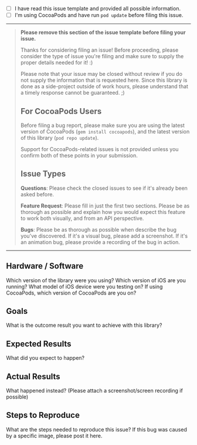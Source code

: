 - [ ] I have read this issue template and provided all possible information. 
- [ ] I'm using CocoaPods and have run `pod update` before filing this issue.

---
> **Please remove this section of the issue template before filing your issue.**
>
> Thanks for considering filing an issue! Before proceeding, please consider
> the type of issue you're filing and make sure to supply the proper details 
> needed for it! :)
>
> Please note that your issue may be closed without review if you do not supply 
> the information that is requested here. Since this library is done as a side-project 
> outside of work hours, please understand that a timely response cannot be guaranteed. ;)
>
> ## For CocoaPods Users
>
> Before filing a bug report, please make sure you are using the latest version
> of CocoaPods (`gem install cocoapods`), and the latest version of this 
> library (`pod repo update`).
>
> Support for CocoaPods-related issues is not provided unless you confirm both of 
> these points in your submission.
>
> ## Issue Types
> 
> **Questions**: Please check the closed issues to see if it's already been asked
> before.
>
> **Feature Request**: Please fill in just the first two sections. Please be as thorough 
> as possible and explain how you would expect this feature to work both visually, and from an
> API perspective.
>
> **Bugs**: Please be as thorough as possible when describe the bug you've discovered. If it's 
> a visual bug, please add a screenshot. If it's an animation bug, please provide a recording 
> of the bug in action.
>
>
---

## Hardware / Software

Which version of the library were you using?
Which version of iOS are you running?
What model of iOS device were you testing on?
If using CocoaPods, which version of CocoaPods are you on?

## Goals

What is the outcome result you want to achieve with this library?

## Expected Results

What did you expect to happen?

## Actual Results

What happened instead?  (Please attach a screenshot/screen recording if possible)

## Steps to Reproduce

What are the steps needed to reproduce this issue?
If this bug was caused by a specific image, please post it here.

